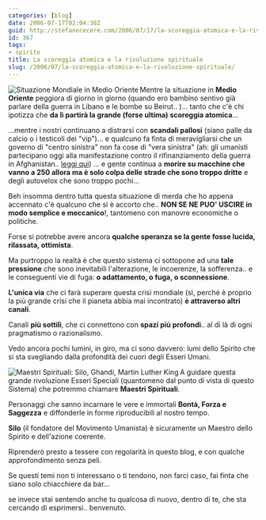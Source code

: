 ```yaml
---
categories: [blog]
date: 2006-07-17T02:04:38Z
guid: http://stefanocecere.com/2006/07/17/la-scoreggia-atomica-e-la-rivoluzione-spirituale/
id: 367
tags:
- spirito
title: La scoreggia atomica e la rivoluzione spirituale
slug: /2006/07/la-scoreggia-atomica-e-la-rivoluzione-spirituale/
---
```


<img align="left" title="Situazione Mondiale in Medio Oriente" id="image364" alt="Situazione Mondiale in Medio Oriente" src="http://stefanocecere.com/wp-content/uploads/sites/3/2006/07/situazione_mondiale_medio_oriente.jpg" />Mentre la situazione in **Medio Oriente** peggiora di giorno in giorno (quando ero bambino sentivo già parlare della guerra in Libano e le bombe su Beirut.. )… tanto che c'è chi ipotizza che **da lì partirà la grande (forse ultima) scoreggia atomica**…

…mentre i nostri continuano a distrarsi con **scandali pallosi** (siano palle da calcio o i testicoli dei "vip")… e qualcuno fa finta di meravigliarsi che un governo di "centro sinistra" non fa cose di "vera sinistra" (ah: gli umanisti partecipano oggi alla manifestazione contro il rifinanziamento della guerra in Afghanistan.. [leggi qui](http://www.partitoumanista.it/index.php?option=com_content&task=view&id=239&Itemid=1)) … e gente continua a **morire su macchine che vanno a 250 allora ma è solo colpa delle strade che sono troppo dritte** e degli autovelox che sono troppo pochi…

Beh insomma dentro tutta questa situazione di merda che ho appena accennato c'è qualcuno che si è accorto che.. **NON SE NE PUO' USCIRE in modo semplice e meccanico**!, tantomeno con manovre economiche o politiche.
  
Forse si potrebbe avere ancora **qualche speranza se la gente fosse lucida, rilassata, ottimista**.

Ma purtroppo la realtà è che questo sistema ci sottopone ad una **tale pressione** che sono inevitabili l'alterazione, le incoerenze, la sofferenza.. e le conseguenti vie di fuga: **o adattamento, o fuga, o sconnessione**.

**L'unica via** che ci farà superare questa crisi mondiale (sì, perché è proprio la più grande crisi che il pianeta abbia mai incontrato) **è attraverso altri canali**.

Canali **più sottili**, che ci connettono con **spazi più profondi**.. al di là di ogni pragmatismo o razionalismo.
  
Vedo ancora pochi lumini, in giro, ma ci sono davvero: lumi dello Spirito che si sta svegliando dalla profondità dei cuori degli Esseri Umani.

<img align="left" title="Maestri Spirituali: Silo, Ghandi, Martin Luther King" id="image366" alt="Maestri Spirituali: Silo, Ghandi, Martin Luther King" src="http://stefanocecere.com/wp-content/uploads/sites/3/2006/07/maestri_spirituali_silo_ghandi_king.gif" />A guidare questa grande rivoluzione Esseri Speciali (quantomeno dal punto di vista di questo Sistema) che potremmo chiamare **Maestri Spirituali**.
  
Personaggi che sanno incarnare le vere e immortali **Bontà, Forza e Saggezza** e diffonderle in forme riproducibili al nostro tempo.
  
**Silo** (il fondatore del Movimento Umanista) è sicuramente un Maestro dello Spirito e dell'azione coerente.
  
Riprenderò presto a tessere con regolarità in questo blog, e con qualche approfondimento senza peli.
  
Se questi temi non ti interessano o ti tendono, non farci caso, fai finta che siano solo chiacchiere da bar…
  
se invece stai sentendo anche tu qualcosa di nuovo, dentro di te, che sta cercando di esprimersi.. benvenuto.